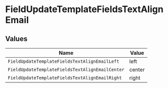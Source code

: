 # FieldUpdateTemplateFieldsTextAlignEmail


## Values

| Name                                            | Value                                           |
| ----------------------------------------------- | ----------------------------------------------- |
| `FieldUpdateTemplateFieldsTextAlignEmailLeft`   | left                                            |
| `FieldUpdateTemplateFieldsTextAlignEmailCenter` | center                                          |
| `FieldUpdateTemplateFieldsTextAlignEmailRight`  | right                                           |